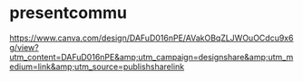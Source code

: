 # presentcommu
https://www.canva.com/design/DAFuD016nPE/AVakOBqZLJWOuOCdcu9x6g/view?utm_content=DAFuD016nPE&amp;utm_campaign=designshare&amp;utm_medium=link&amp;utm_source=publishsharelink
